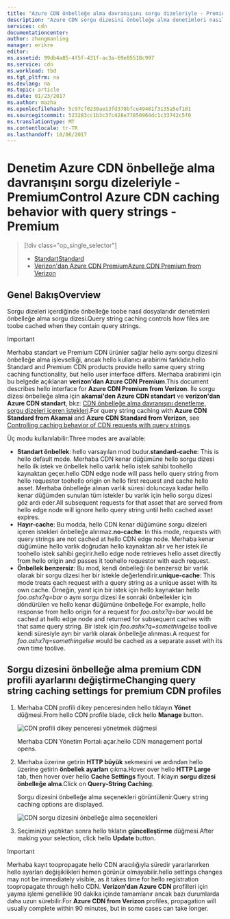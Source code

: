 ```yaml
---
title: "Azure CDN önbelleğe alma davranışını sorgu dizeleriyle - Premium aaaControl | Microsoft Docs"
description: "Azure CDN sorgu dizesini önbelleğe alma denetimleri nasıl sorgu dizeleri içerdiğinde önbelleğe toobe dosyalarıdır."
services: cdn
documentationcenter: 
author: zhangmanling
manager: erikre
editor: 
ms.assetid: 99db4a85-4f5f-431f-ac3a-69e05518c997
ms.service: cdn
ms.workload: tbd
ms.tgt_pltfrm: na
ms.devlang: na
ms.topic: article
ms.date: 01/23/2017
ms.author: mazha
ms.openlocfilehash: 5c97cf0230ae13fd378bfce49481f3135a5ef101
ms.sourcegitcommit: 523283cc1b3c37c428e77850964dc1c33742c5f0
ms.translationtype: MT
ms.contentlocale: tr-TR
ms.lasthandoff: 10/06/2017
---
```

# <a name="control-azure-cdn-caching-behavior-with-query-strings---premium"></a><span data-ttu-id="976ae-103">Denetim Azure CDN önbelleğe alma davranışını sorgu dizeleriyle - Premium</span><span class="sxs-lookup"><span data-stu-id="976ae-103">Control Azure CDN caching behavior with query strings - Premium</span></span>
> [!div class="op_single_selector"]
> * [<span data-ttu-id="976ae-104">Standart</span><span class="sxs-lookup"><span data-stu-id="976ae-104">Standard</span></span>](cdn-query-string.md)
> * [<span data-ttu-id="976ae-105">Verizon'dan Azure CDN Premium</span><span class="sxs-lookup"><span data-stu-id="976ae-105">Azure CDN Premium from Verizon</span></span>](cdn-query-string-premium.md)
> 
> 

## <a name="overview"></a><span data-ttu-id="976ae-106">Genel Bakış</span><span class="sxs-lookup"><span data-stu-id="976ae-106">Overview</span></span>
<span data-ttu-id="976ae-107">Sorgu dizeleri içerdiğinde önbelleğe toobe nasıl dosyalarıdır denetimleri önbelleğe alma sorgu dizesi.</span><span class="sxs-lookup"><span data-stu-id="976ae-107">Query string caching controls how files are toobe cached when they contain query strings.</span></span>

> [!IMPORTANT]
> <span data-ttu-id="976ae-108">Merhaba standart ve Premium CDN ürünler sağlar hello aynı sorgu dizesini önbelleğe alma işlevselliği, ancak hello kullanıcı arabirimi farklıdır.</span><span class="sxs-lookup"><span data-stu-id="976ae-108">hello Standard and Premium CDN products provide hello same query string caching functionality, but hello user interface differs.</span></span>  <span data-ttu-id="976ae-109">Merhaba arabirimi için bu belgede açıklanan **verizon'dan Azure CDN Premium**.</span><span class="sxs-lookup"><span data-stu-id="976ae-109">This document describes hello interface for **Azure CDN Premium from Verizon**.</span></span>  <span data-ttu-id="976ae-110">İle sorgu dizesi önbelleğe alma için **akamai'den Azure CDN standart** ve **verizon'dan Azure CDN standart**, bkz: [CDN önbelleğe alma davranışını denetleme, sorgu dizeleri içeren istekleri](cdn-query-string.md).</span><span class="sxs-lookup"><span data-stu-id="976ae-110">For query string caching with **Azure CDN Standard from Akamai** and **Azure CDN Standard from Verizon**, see [Controlling caching behavior of CDN requests with query strings](cdn-query-string.md).</span></span>
> 
> 

<span data-ttu-id="976ae-111">Üç modu kullanılabilir:</span><span class="sxs-lookup"><span data-stu-id="976ae-111">Three modes are available:</span></span>

* <span data-ttu-id="976ae-112">**Standart önbellek**: hello varsayılan mod budur.</span><span class="sxs-lookup"><span data-stu-id="976ae-112">**standard-cache**:  This is hello default mode.</span></span>  <span data-ttu-id="976ae-113">Merhaba CDN kenar düğümüne hello sorgu dizesi hello ilk istek ve önbellek hello varlık hello istek sahibi toohello kaynaktan geçer.</span><span class="sxs-lookup"><span data-stu-id="976ae-113">hello CDN edge node will pass hello query string from hello requestor toohello origin on hello first request and cache hello asset.</span></span>  <span data-ttu-id="976ae-114">Merhaba önbelleğe alınan varlık süresi doluncaya kadar hello kenar düğümden sunulan tüm istekler bu varlık için hello sorgu dizesi göz ardı eder.</span><span class="sxs-lookup"><span data-stu-id="976ae-114">All subsequent requests for that asset that are served from hello edge node will ignore hello query string until hello cached asset expires.</span></span>
* <span data-ttu-id="976ae-115">**Hayır-cache**: Bu modda, hello CDN kenar düğümüne sorgu dizeleri içeren istekleri önbelleğe alınmaz.</span><span class="sxs-lookup"><span data-stu-id="976ae-115">**no-cache**:  In this mode, requests with query strings are not cached at hello CDN edge node.</span></span>  <span data-ttu-id="976ae-116">Merhaba kenar düğümüne hello varlık doğrudan hello kaynaktan alır ve her istek ile toohello istek sahibi geçirir.</span><span class="sxs-lookup"><span data-stu-id="976ae-116">hello edge node retrieves hello asset directly from hello origin and passes it toohello requestor with each request.</span></span>
* <span data-ttu-id="976ae-117">**Önbellek benzersiz**: Bu mod, kendi önbelleği ile benzersiz bir varlık olarak bir sorgu dizesi her bir istekle değerlendirir.</span><span class="sxs-lookup"><span data-stu-id="976ae-117">**unique-cache**:  This mode treats each request with a query string as a unique asset with its own cache.</span></span>  <span data-ttu-id="976ae-118">Örneğin, yanıt için bir istek için hello kaynaktan hello *foo.ashx?q=bar* o aynı sorgu dizesi ile sonraki önbellekler için döndürülen ve hello kenar düğümüne önbelleğe.</span><span class="sxs-lookup"><span data-stu-id="976ae-118">For example, hello response from hello origin for a request for *foo.ashx?q=bar* would be cached at hello edge node and returned for subsequent caches with that same query string.</span></span>  <span data-ttu-id="976ae-119">Bir istek için *foo.ashx?q=somethingelse* toolive kendi süresiyle ayrı bir varlık olarak önbelleğe alınması.</span><span class="sxs-lookup"><span data-stu-id="976ae-119">A request for *foo.ashx?q=somethingelse* would be cached as a separate asset with its own time toolive.</span></span>

## <a name="changing-query-string-caching-settings-for-premium-cdn-profiles"></a><span data-ttu-id="976ae-120">Sorgu dizesini önbelleğe alma premium CDN profili ayarlarını değiştirme</span><span class="sxs-lookup"><span data-stu-id="976ae-120">Changing query string caching settings for premium CDN profiles</span></span>
1. <span data-ttu-id="976ae-121">Merhaba CDN profili dikey penceresinden hello tıklayın **Yönet** düğmesi.</span><span class="sxs-lookup"><span data-stu-id="976ae-121">From hello CDN profile blade, click hello **Manage** button.</span></span>
   
    ![CDN profili dikey penceresi yönetmek düğmesi](./media/cdn-query-string-premium/cdn-manage-btn.png)
   
    <span data-ttu-id="976ae-123">Merhaba CDN Yönetim Portalı açar.</span><span class="sxs-lookup"><span data-stu-id="976ae-123">hello CDN management portal opens.</span></span>
2. <span data-ttu-id="976ae-124">Merhaba üzerine getirin **HTTP büyük** sekmesini ve ardından hello üzerine getirin **önbellek ayarları** çıkma.</span><span class="sxs-lookup"><span data-stu-id="976ae-124">Hover over hello **HTTP Large** tab, then hover over hello **Cache Settings** flyout.</span></span>  <span data-ttu-id="976ae-125">Tıklayın **sorgu dizesi önbelleğe alma**.</span><span class="sxs-lookup"><span data-stu-id="976ae-125">Click on **Query-String Caching**.</span></span>
   
    <span data-ttu-id="976ae-126">Sorgu dizesini önbelleğe alma seçenekleri görüntülenir.</span><span class="sxs-lookup"><span data-stu-id="976ae-126">Query string caching options are displayed.</span></span>
   
    ![CDN sorgu dizesini önbelleğe alma seçenekleri](./media/cdn-query-string-premium/cdn-query-string.png)
3. <span data-ttu-id="976ae-128">Seçiminizi yaptıktan sonra hello tıklatın **güncelleştirme** düğmesi.</span><span class="sxs-lookup"><span data-stu-id="976ae-128">After making your selection, click hello **Update** button.</span></span>

> [!IMPORTANT]
> <span data-ttu-id="976ae-129">Merhaba kayıt toopropagate hello CDN aracılığıyla süredir yararlanırken hello ayarları değişiklikleri hemen görünür olmayabilir.</span><span class="sxs-lookup"><span data-stu-id="976ae-129">hello settings changes may not be immediately visible, as it takes time for hello registration toopropagate through hello CDN.</span></span>  <span data-ttu-id="976ae-130"><b>Verizon'dan Azure CDN</b> profilleri için yayma işlemi genellikle 90 dakika içinde tamamlanır ancak bazı durumlarda daha uzun sürebilir.</span><span class="sxs-lookup"><span data-stu-id="976ae-130">For <b>Azure CDN from Verizon</b> profiles, propagation will usually complete within 90 minutes, but in some cases can take longer.</span></span>
> 
> 


